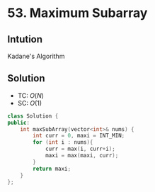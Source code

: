 # 53. Maximum Subarray

## Intution
Kadane's Algorithm
## Solution
* TC: $O(N)$
* SC: $O(1)$
```cpp
class Solution {
public:
    int maxSubArray(vector<int>& nums) {
        int curr = 0, maxi = INT_MIN;
        for (int i : nums){
            curr = max(i, curr+i);
            maxi = max(maxi, curr);
        }
        return maxi;
    }
};
```